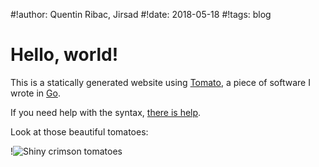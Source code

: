 #!author: Quentin Ribac, Jirsad
#!date: 2018-05-18
#!tags: blog

# Hello, world!
This is a statically generated website using [Tomato](https://github.com/ribacq/tomato), a piece of software I wrote in [Go](https://golang.org).

If you need help with the syntax, [there is help](/markdown.html).

Look at those beautiful tomatoes:

!![Shiny crimson tomatoes](/media/img/tomatoes.jpg)
